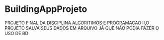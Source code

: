 # BuildingAppProjeto
PROJETO FINAL DA DISCIPLINA ALGORITIMOS E PROGRAMACAO II,O PROJETO SALVA SEUS DADOS EM ARQUIVO JÁ QUE NÃO PODIA FAZER O USO DE BD
